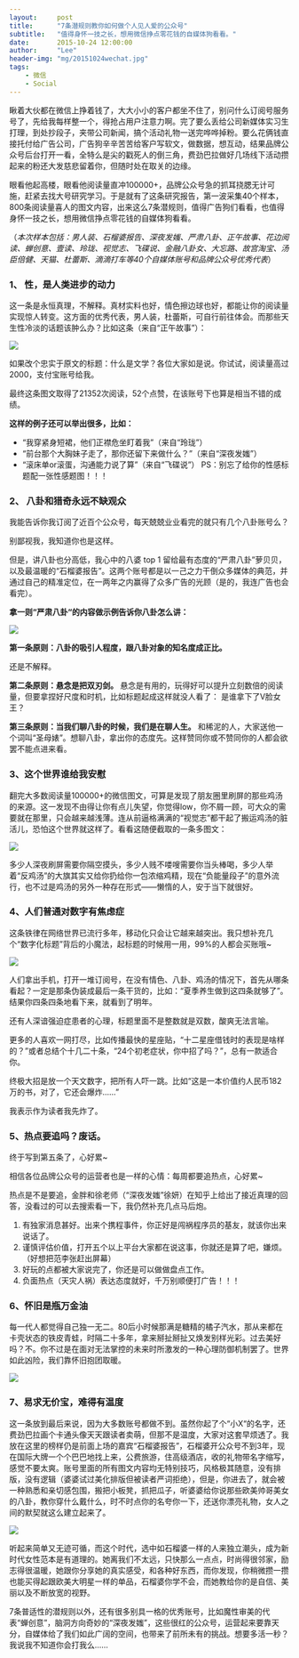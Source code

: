 ```yaml
---
layout:     post
title:      "7条潜规则教你如何做个人见人爱的公众号"
subtitle:   "值得身怀一技之长，想用微信挣点零花钱的自媒体狗看看。"
date:       2015-10-24 12:00:00
author:     "Lee"
header-img: "mg/20151024wechat.jpg"
tags:
    - 微信
    - Social
---
```


瞅着大伙都在微信上挣着钱了，大大小小的客户都坐不住了，别问什么订阅号服务号了，先给我每样整一个，得抢占用户注意力啊。完了要么丢给公司新媒体实习生打理，到处抄段子，夹带公司新闻，搞个活动礼物一送完哗哗掉粉。要么花俩钱直接托付给广告公司，广告狗辛辛苦苦给客户写软文，做数据，想互动，结果品牌公众号后台打开一看，全特么是尖的戳死人的倒三角，费劲巴拉做好几场线下活动攒起来的粉还大发慈悲留着你，但随时处在取关的边缘。


眼看他起高楼，眼看他阅读量直冲100000+，品牌公众号急的抓耳挠腮无计可施，赶紧去找大号研究学习。于是就有了这条研究报告，第一波采集40个样本，800条阅读量喜人的图文内容，出来这么7条潜规则，值得广告狗们看看，也值得身怀一技之长，想用微信挣点零花钱的自媒体狗看看。


（*本次样本包括：男人装、石榴婆报告、深夜发媸、严肃八卦、正午故事、花边阅读、蝉创意、壹读、玲珑、视觉志、飞碟说、金融八卦女、大忘路、故宫淘宝、汤臣倍健、天猫、杜蕾斯、滴滴打车等40个自媒体账号和品牌公众号优秀代表*）
 
### 1、 性，是人类进步的动力

这一条是永恒真理，不解释。真材实料也好，情色擦边球也好，都能让你的阅读量实现惊人转变。这方面的优秀代表，男人装，杜蕾斯，可自行前往体会。而那些天生性冷淡的话题该肿么办？比如这条（来自“正午故事”）：

![](http://7xnqez.com1.z0.glb.clouddn.com/20150624111322_43616.png)

如果改个忠实于原文的标题：什么是文学？各位大家如是说。你试试，阅读量高过2000，支付宝账号给我。

最终这条图文取得了21352次阅读，52个点赞，在该账号下也算是相当不错的成绩。


**这样的例子还可以举出很多，比如：**
* “我穿紧身短裙，他们正襟危坐盯着我”（来自“玲珑”）
* “前台那个大胸妹子走了，那你还留下来做什么？”（来自“深夜发媸”）
* “滚床单or滚蛋，沟通能力说了算”（来自“飞碟说”）
PS：别忘了给你的性感标题配一张性感题图！！！


 

### 2、 八卦和猎奇永远不缺观众

我能告诉你我订阅了近百个公众号，每天兢兢业业看完的就只有几个八卦账号么？

别鄙视我，我知道你也是这样。


但是，讲八卦也分高低，我心中的八婆 top 1 留给最有态度的“严肃八卦”萝贝贝，以及最温暖的“石榴婆报告”。这两个账号都是以一己之力干倒众多媒体的典范，并通过自己的精准定位，在一两年之内赢得了众多广告的光顾（是的，我连广告也会看完）。


**拿一则“严肃八卦“的内容做示例告诉你八卦怎么讲：**

![](http://7xnqez.com1.z0.glb.clouddn.com/20150624111420_26231.png)


**第一条原则：八卦的吸引人程度，跟八卦对象的知名度成正比。**

还是不解释。


**第二条原则：悬念是把双刃剑。**
悬念是有用的，玩得好可以提升立刻数倍的阅读量，但要拿捏好尺度和时机，比如标题起成这样就没人看了： 是谁拿下了V脸女王？


**第三条原则：当我们聊八卦的时候，我们是在聊人生。**
和稀泥的人，大家送他一个词叫“圣母婊”。想聊八卦，拿出你的态度先。这样赞同你或不赞同你的人都会欲罢不能点进来看。


 

### 3、这个世界谁给我安慰

翻完大多数阅读量100000+的微信图文，可算是发现了朋友圈里刷屏的那些鸡汤的来源。这一发现不由得让你有点儿失望，你觉得low，你不屑一顾，可大众的需要就在那里，只会越来越浅薄。连从前逼格满满的“视觉志”都干起了搬运鸡汤的脏活儿，恐怕这个世界就这样了。看看这随便截取的一条多图文：

![](http://7xnqez.com1.z0.glb.clouddn.com/20150624111515_76121.png)

多少人深夜刷屏需要你隔空摸头，多少人贱不喽嗖需要你当头棒喝，多少人举着“反鸡汤”的大旗其实又给你扔给你一包浓缩鸡精，现在“负能量段子”的意外流行，也不过是鸡汤的另外一种存在形式——懒惰的人，安于当下就很好。


 
### 4、人们普通对数字有焦虑症

这条铁律在网络世界已流行多年，移动化只会让它越来越突出。我只想补充几个“数字化标题”背后的小魔法，起标题的时候用一用，99%的人都会买账哦~

![](http://7xnqez.com1.z0.glb.clouddn.com/20150624111546_57456.png)

人们拿出手机，打开一堆订阅号，在没有情色、八卦、鸡汤的情况下，首先从哪条看起？一定是那条伪装成最后一条干货的，比如：“夏季养生做到这四条就够了”。结果你四条四条地看下来，就看到了明年。

还有人深谙强迫症患者的心理，标题里面不是整数就是双数，酸爽无法言喻。


更多的人喜欢一网打尽，比如传播最快的星座贴，“十二星座借钱时的表现是啥样的？”或者总结个十几二十条，“24个初老症状，你中招了吗？”，总有一款适合你。


终极大招是放一个天文数字，把所有人吓一跳。比如“这是一本价值约人民币182万的书，对了，它还会爆炸……”


我表示作为读者我先炸了。


 

### 5、热点要追吗？废话。

终于写到第五条了，心好累~

相信各位品牌公众号的运营者也是一样的心情：每周都要追热点，心好累~


热点是不是要追，金胖和徐老师（“深夜发媸”徐妍）在知乎上给出了接近真理的回答，没看过的可以去搜索看一下，我仍然补充几点马后炮。


1. 有独家消息甚好。出来个携程事件，你正好是闯祸程序员的基友，就该你出来说话了。
2. 谨慎评估价值，打开五个以上平台大家都在说这事，你就还是算了吧，嫌烦。（好想把范李张赶出屏幕）
3. 好玩的点都被大家说完了，你还是可以做做盘点工作。
4. 负面热点（天灾人祸）表达态度就好，千万别顺便打广告！！！


 

### 6、怀旧是瓶万金油

每一代人都觉得自己独一无二。80后小时候那满是糖精的橘子汽水，那从来都在卡壳状态的铁皮青蛙，时隔二十多年，拿来掰扯掰扯又焕发别样光彩。过去美好吗？不。你不过是在面对无法掌控的未来时所激发的一种心理防御机制罢了。世界如此凶险，我们靠怀旧抱团取暖。

![](http://7xnqez.com1.z0.glb.clouddn.com/20150624111652_66713.png)



### 7、易求无价宝，难得有温度

这一条放到最后来说，因为大多数账号都做不到。虽然你起了个“小X“的名字，还费劲巴拉画个卡通头像天天跟读者卖萌，但那不是温度，大家对这套早烦透了。我放在这里的榜样仍是前面上场的嘉宾“石榴婆报告”，石榴婆开公众号不到3年，现在国际大牌一个个巴巴地找上来，公费旅游，住高级酒店，收的礼物带名字缩写，感觉不要太爽。账号里面的所有图文内容均无特别技巧，风格极其随意，没有排版，没有逻辑（婆婆试过美化排版但被读者严词拒绝），但是，你进去了，就会被一种熟悉和亲切感包围，搬把小板凳，抓把瓜子，听婆婆给你说那些欧美帅哥美女的八卦，教你穿什么戴什么，时不时点你的名夸你一下，还送你漂亮礼物，女人之间的默契就这么建立起来了。

![](http://7xnqez.com1.z0.glb.clouddn.com/20150624111722_26304.png)

听起来简单又无迹可循，而这个时代，选中如石榴婆一样的人来独立潮头，成为新时代女性范本是有道理的。她离我们不太远，只快那么一点点，时尚得很邻家，励志得很温暖，她跟你分享她的真实感受，和各种好东西，而你发现，你稍微攒一攒也能买得起跟欧美大明星一样的单品，石榴婆你学不会，而她教给你的是自信、美丽以及不断放宽的视野。
 
7条普适性的潜规则以外，还有很多别具一格的优秀账号，比如魔性审美的代表“蝉创意”，脑洞方向奇妙的“深夜发媸”，这些很红的公众号，运营起来要靠天分，自媒体给了我们如此广阔的空间，也带来了前所未有的挑战。想要多活一秒？我说我不知道你会打我么……